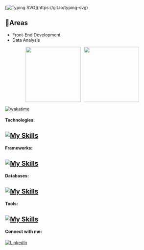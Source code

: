 [![Typing SVG](https://readme-typing-svg.demolab.com?font=Fira+Code&weight=700&size=30&duration=4990&pause=1000&color=BA47F7&width=435&lines=Hello+I'm+Bianca!%F0%9F%99%8B%F0%9F%8F%BE%E2%80%8D%E2%99%80%EF%B8%8F;Computer+science+student.)](https://git.io/typing-svg)

## 📌Areas
- Front-End Development
- Data Analysis

<div align="center" style="display: flex; justify-content: center; gap: 10px;">
  <img src="https://github-readme-streak-stats.herokuapp.com/?user=BiancaCancian&theme=tokyonight&hide_border=true" height="180px"/>
  <img src="https://github-readme-stats.vercel.app/api/top-langs/?username=BiancaCancian&theme=tokyonight&show_icons=true&hide_border=true&layout=compact" height="180px"/>
</div>

[![wakatime](https://wakatime.com/badge/user/e1682919-7a07-4754-aeb9-3982a7a525c0.svg)](https://wakatime.com/@e1682919-7a07-4754-aeb9-3982a7a525c0)

#### Technologies:
<h2>
<a href="https://skillicons.dev">
    <img src="https://skillicons.dev/icons?i=js,html,css,sass,python,java" alt="My Skills">
</a>
</h2>

#### Frameworks:
<h2>
<a href="https://skillicons.dev">
    <img src="https://skillicons.dev/icons?i=react,bootstrap,spring,vite,flask" alt="My Skills">
</a>
</h2>

#### Databases:
<h2>
<a href="https://skillicons.dev">
    <img src="https://skillicons.dev/icons?i=mysql,postgresql,mongodb" alt="My Skills">
</a>
</h2>

#### Tools:
<h2>
<a href="https://skillicons.dev">
    <img src="https://skillicons.dev/icons?i=vscode,pycharm,eclipse" alt="My Skills">
</a>
</h2>

#### Connect with me:
[![LinkedIn](https://img.shields.io/badge/-LinkedIn-000?style=for-the-badge&logo=linkedin&logoColor=FF00F6&color:FFF)](https://www.linkedin.com/in/bianca-cancian-4a60b61a3/)







